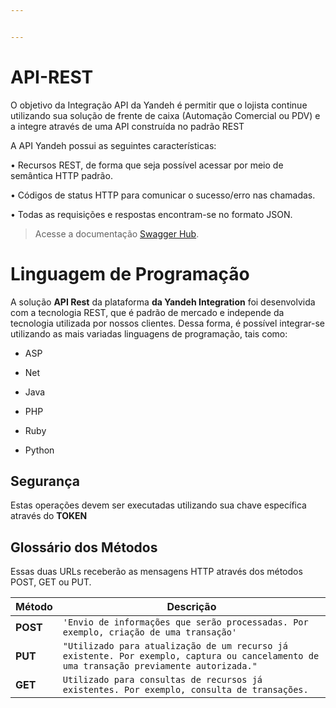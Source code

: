 ```yaml
---


---
```


<h1 id="api-rest">API-REST</h1>
<p>O objetivo da Integração API da Yandeh é permitir que o lojista continue utilizando sua solução de frente de caixa (Automação Comercial ou PDV) e a integre através de uma API construída no padrão REST</p>
<p>A API Yandeh possui as seguintes características:</p>
<p>• Recursos REST, de forma que seja possível acessar por meio de semântica HTTP padrão.</p>
<p>• Códigos de status HTTP para comunicar o sucesso/erro nas chamadas.</p>
<p>• Todas as requisições e respostas encontram-se no formato JSON.</p>
<blockquote>
<p>Acesse a documentação <a href="https://app.swaggerhub.com/apis/thiago.franca/erp-yandeh-integration/1.0.0.8/">Swagger Hub</a>.</p>
</blockquote>
<h1 id="linguagem-de-programação">Linguagem de Programação</h1>
<p>A solução <strong>API Rest</strong> da plataforma <strong>da Yandeh Integration</strong> foi desenvolvida com a tecnologia REST, que é padrão de mercado e independe da tecnologia utilizada por nossos clientes. Dessa forma, é possível integrar-se utilizando as mais variadas linguagens de programação, tais como:</p>
<ul>
<li>
<p>ASP</p>
</li>
<li>
<p>Net</p>
</li>
<li>
<p>Java</p>
</li>
<li>
<p>PHP</p>
</li>
<li>
<p>Ruby</p>
</li>
<li>
<p>Python</p>
</li>
</ul>
<h2 id="segurança">Segurança</h2>
<p>Estas operações devem ser executadas utilizando sua chave específica através do <strong>TOKEN</strong></p>
<h2 id="glossário-dos-métodos">Glossário dos Métodos</h2>
<p>Essas duas URLs receberão as mensagens HTTP através dos métodos POST, GET ou PUT.</p>

<table>
<thead>
<tr>
<th>Método</th>
<th>Descrição</th>
</tr>
</thead>
<tbody>
<tr>
<td><strong>POST</strong></td>
<td><code>'Envio de informações que serão processadas. Por exemplo, criação de uma transação'</code></td>
</tr>
<tr>
<td><strong>PUT</strong></td>
<td><code>"Utilizado para atualização de um recurso já existente. Por exemplo, captura ou cancelamento de uma transação previamente autorizada."</code></td>
</tr>
<tr>
<td><strong>GET</strong></td>
<td><code>Utilizado para consultas de recursos já existentes. Por exemplo, consulta de transações.</code></td>
</tr>
</tbody>
</table>
